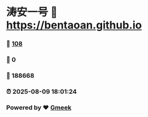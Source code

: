 # 涛安一号 :link: https://bentaoan.github.io 
### :page_facing_up: [108](https://bentaoan.github.io/tag.html) 
### :speech_balloon: 0 
### :hibiscus: 188668 
### :alarm_clock: 2025-08-09 18:01:24 
### Powered by :heart: [Gmeek](https://github.com/Meekdai/Gmeek)
